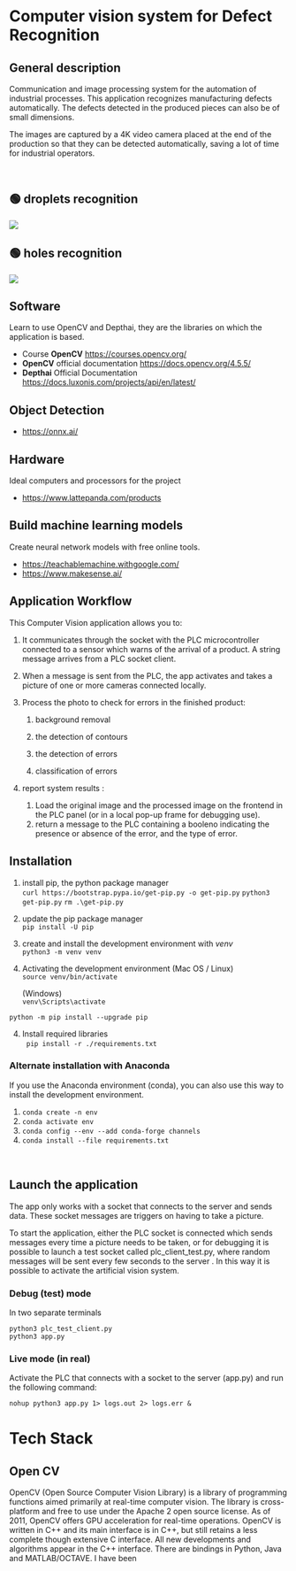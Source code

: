 # Computer vision system for Defect Recognition

## **General description**
Communication and image processing system for the automation of industrial processes. This application recognizes manufacturing defects automatically. The defects detected in the produced pieces can also be of small dimensions.

The images are captured by a 4K video camera placed at the end of the production so that they can be detected automatically, saving a lot of time for industrial operators.

<br>

## 🟢 droplets recognition
![](./docs/foto_54.png)

## 🟢 holes recognition
![](./docs/foto_11_2.png)

## **Software**
Learn to use OpenCV and Depthai, they are the libraries on which the application is based.
- Course **OpenCV** https://courses.opencv.org/
- **OpenCV** official documentation https://docs.opencv.org/4.5.5/
- **Depthai** Official Documentation https://docs.luxonis.com/projects/api/en/latest/

## **Object Detection**
- https://onnx.ai/

## **Hardware**
Ideal computers and processors for the project
- https://www.lattepanda.com/products

## **Build machine learning models**
Create neural network models with free online tools.
- https://teachablemachine.withgoogle.com/
- https://www.makesense.ai/



## **Application Workflow**
This Computer Vision application allows you to:

1. It communicates through the socket with the PLC microcontroller connected to a sensor which warns of the arrival of a product. A string message arrives from a PLC socket client.

2. When a message is sent from the PLC, the app activates and takes a picture of one or more cameras connected locally.

3. Process the photo to check for errors in the finished product:

      1. background removal
    
      2. the detection of contours
    
      3. the detection of errors
    
      4. classification of errors

4. report system results :
      1. Load the original image and the processed image on the frontend in the PLC panel (or in a local pop-up frame for debugging use).
      2. return a message to the PLC containing a booleno indicating the presence or absence of the error, and the type of error.



## **Installation**

1. install pip, the python package manager <br>
```curl https://bootstrap.pypa.io/get-pip.py -o get-pip.py```
```python3 get-pip.py```
```rm .\get-pip.py```

2. update the pip package manager <br>
```pip install -U pip```

2. create and install the development environment with _venv_<br>
```python3 -m venv venv```

3. Activating the development environment
      (Mac OS / Linux)<br>
```source venv/bin/activate```

      (Windows) <br>
```venv\Scripts\activate```

```python -m pip install --upgrade pip```

4. Install required libraries <br>
``` pip install -r ./requirements.txt```


### **Alternate installation with Anaconda**
If you use the Anaconda environment (conda), you can also use this way to install the development environment.
1. ```conda create -n env``` <br>
2. ```conda activate env``` <br>
3. ```conda config --env --add conda-forge channels```<br>
4. ```conda install --file requirements.txt```<br>

<br>

## **Launch the application**
   The app only works with a socket that connects to the server and sends data.
   These socket messages are triggers on having to take a picture.
 
   To start the application, either the PLC socket is connected which sends messages every time a picture needs to be taken, or for debugging it is possible to launch a test socket called plc_client_test.py, where random messages will be sent every few seconds to the server . In this way it is possible to activate the artificial vision system.


### **Debug (test) mode**
In two separate terminals
```
python3 plc_test_client.py
python3 app.py
```

### **Live mode (in real)**
Activate the PLC that connects with a socket to the server (app.py) and run the following command:
```
nohup python3 app.py 1> logs.out 2> logs.err &
```


# **Tech Stack**

## **Open CV**
OpenCV (Open Source Computer Vision Library) is a library of programming functions aimed primarily at real-time computer vision. The library is cross-platform and free to use under the Apache 2 open source license. As of 2011, OpenCV offers GPU acceleration for real-time operations. OpenCV is written in C++ and its main interface is in C++, but still retains a less complete though extensive C interface. All new developments and algorithms appear in the C++ interface. There are bindings in Python, Java and MATLAB/OCTAVE. I have been
